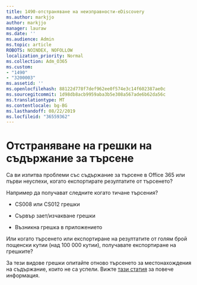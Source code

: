 ```yaml
---
title: 1490-отстраняване на неизправности-eDiscovery
ms.author: markjjo
author: markjjo
manager: lauraw
ms.date: ''
ms.audience: Admin
ms.topic: article
ROBOTS: NOINDEX, NOFOLLOW
localization_priority: Normal
ms.collection: Adm_O365
ms.custom:
- "1490"
- "3200003"
ms.assetid: ''
ms.openlocfilehash: 88122d778f7def962ee0f574e3c14f602387ae0c
ms.sourcegitcommit: 1d98db8acb9959aba3b5e308a567ade6b62da56c
ms.translationtype: MT
ms.contentlocale: bg-BG
ms.lasthandoff: 08/22/2019
ms.locfileid: "36559362"
---
```

# <a name="troubleshoot-content-search-errors"></a>Отстраняване на грешки на съдържание за търсене

Са ви изпитва проблеми със съдържание за търсене в Office 365 или първи неуспехи, когато експортирате резултатите от търсенето?

Например да получават следните когато тичане търсения?

- CS008 или CS012 грешки

- Сървър зает/изчакване грешки

- Възникна грешка в приложението

Или когато търсенето или експортиране на резултатите от голям брой пощенски кутии (над 100 000 кутии), получавате експортиране на грешките?

За тези видове грешки опитайте отново търсенето за местонахождения на съдържание, които не са успели. Вижте [тази статия](https://docs.microsoft.com/office365/securitycompliance/retry-failed-content-search) за повече информация.
